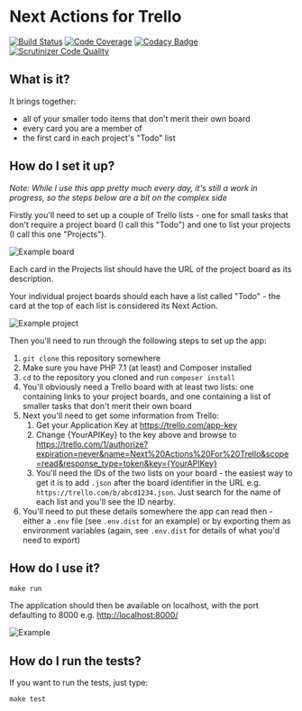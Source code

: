 # Next Actions for Trello

[![Build Status](https://scrutinizer-ci.com/g/stevecshanks/next-actions-for-trello/badges/build.png?b=master)](https://scrutinizer-ci.com/g/stevecshanks/next-actions-for-trello/build-status/master)
[![Code Coverage](https://scrutinizer-ci.com/g/stevecshanks/next-actions-for-trello/badges/coverage.png?b=master)](https://scrutinizer-ci.com/g/stevecshanks/next-actions-for-trello/?branch=master)
[![Codacy Badge](https://api.codacy.com/project/badge/Grade/535d22174a604690813e804ced26645e)](https://www.codacy.com/app/stevecshanks/next-actions-for-trello?utm_source=github.com&amp;utm_medium=referral&amp;utm_content=stevecshanks/next-actions-for-trello&amp;utm_campaign=Badge_Grade)
[![Scrutinizer Code Quality](https://scrutinizer-ci.com/g/stevecshanks/next-actions-for-trello/badges/quality-score.png?b=master)](https://scrutinizer-ci.com/g/stevecshanks/next-actions-for-trello/?branch=master)

## What is it?

It brings together:

- all of your smaller todo items that don't merit their own board
- every card you are a member of
- the first card in each project's "Todo" list

## How do I set it up?

*Note: While I use this app pretty much every day, it's still a work in progress, so the steps below are a bit on the complex side*

Firstly you'll need to set up a couple of Trello lists - one for small tasks that don't require a project board (I call this "Todo") and one to list your projects (I call this one "Projects").

![Example board](https://user-images.githubusercontent.com/24637079/42135236-fb1467aa-7d3f-11e8-9774-fb8784747f29.png)

Each card in the Projects list should have the URL of the project board as its description.

Your individual project boards should each have a list called "Todo" - the card at the top of each list is considered its Next Action.

![Example project](https://user-images.githubusercontent.com/24637079/42135239-054e0ff0-7d40-11e8-9f89-d15edd5577c0.png)

Then you'll need to run through the following steps to set up the app:

1. `git clone` this repository somewhere
1. Make sure you have PHP 7.1 (at least) and Composer installed
1. `cd` to the repository you cloned and run `composer install` 
1. You'll obviously need a Trello board with at least two lists: one containing links to your project boards, and one containing a list of smaller tasks that don't merit their own board
1. Next you'll need to get some information from Trello:
    1. Get your Application Key at https://trello.com/app-key
    1. Change {YourAPIKey} to the key above and browse to https://trello.com/1/authorize?expiration=never&name=Next%20Actions%20For%20Trello&scope=read&response_type=token&key={YourAPIKey}
    1. You'll need the IDs of the two lists on your board - the easiest way to get it is to add `.json` after the board identifier in the URL e.g. `https://trello.com/b/abcd1234.json`.  Just search for the name of each list and you'll see the ID nearby.
1. You'll need to put these details somewhere the app can read then - either a `.env` file (see `.env.dist` for an example) or by exporting them as environment variables (again, see `.env.dist` for details of what you'd need to export)

## How do I use it?

```
make run
```

The application should then be available on localhost, with the port defaulting to 8000 e.g. [http://localhost:8000/](http://localhost:8000/)

![Example](https://user-images.githubusercontent.com/24637079/42135240-08bda61e-7d40-11e8-94a1-9c414d5c0cca.png)

## How do I run the tests?

If you want to run the tests, just type:

```
make test
```
